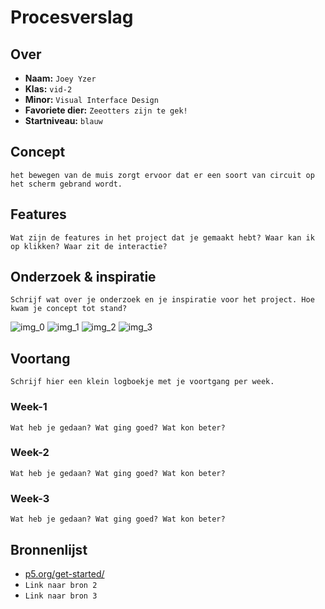 <!-- Vergeet je niet de comments uit te zetten voordat je begint met typen? 💬 -->

# Procesverslag

## Over
* **Naam:** `Joey Yzer`
* **Klas:** `vid-2`
* **Minor:** `Visual Interface Design`
* **Favoriete dier:** `Zeeotters zijn te gek!`
* **Startniveau:** `blauw `

## Concept

`het bewegen van de muis zorgt ervoor dat er een soort van circuit op het scherm gebrand wordt.`

## Features

`Wat zijn de features in het project dat je gemaakt hebt? Waar kan ik op klikken? Waar zit de interactie?`

## Onderzoek & inspiratie
`Schrijf wat over je onderzoek en je inspiratie voor het project. Hoe kwam je concept tot stand?`

![img_0](https://media2.giphy.com/media/QOVPox1d2UTvVLPRXc/giphy.gif?cid=5e21488640684b2a4ea47d6c6bfe02b964086f5853dffeb1&rid=giphy.gif&ct=g)
![img_1](https://i.pinimg.com/originals/a4/e8/c5/a4e8c57fd90c17efe1b56e7e9d6ed21a.jpg)
![img_2](https://i.pinimg.com/originals/ef/a9/f3/efa9f308c81312f82ef6730db9a5b0e0.jpg)
![img_3](https://previews.123rf.com/images/arturaliev/arturaliev1701/arturaliev170100047/69813480-abstract-circuit-tree-board-technology-modern-background-for-design-vector-illustration.jpg)


## Voortang

`Schrijf hier een klein logboekje met je voortgang per week.`

### Week-1
`Wat heb je gedaan? Wat ging goed? Wat kon beter?`

### Week-2
`Wat heb je gedaan? Wat ging goed? Wat kon beter?`

### Week-3
`Wat heb je gedaan? Wat ging goed? Wat kon beter?`


## Bronnenlijst

*  [p5.org/get-started/](https://p5js.org//get-started/)
* `Link naar bron 2`
* `Link naar bron 3`